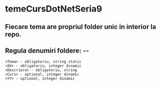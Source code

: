 # temeCursDotNetSeria9

## Fiecare tema are propriul folder unic in interior la repo.
## Regula denumiri foldere: <Tema><XX>-<Descriere>-<Curs><YY>
    <Tema> - obligatoriu, string static
    <XX> - obligatoriu, integer dinamic
    <Descriere> - obligatoriu, string
    <Curs> - optional, integer dinamic
    <YY> - optional, integer dinamic
